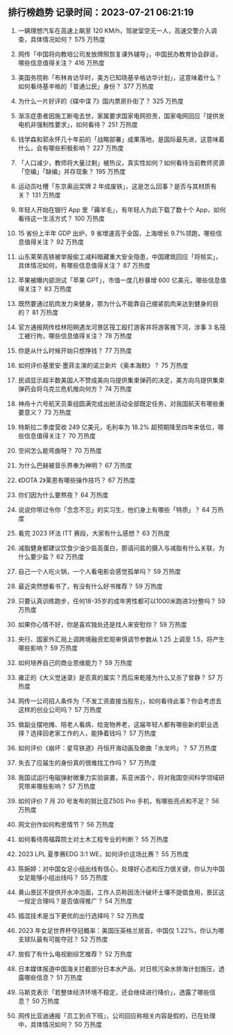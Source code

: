 
## 排行榜趋势 记录时间：2023-07-21 06:21:19
  
  1. 一辆理想汽车在高速上飙至 120 KM/h，驾驶室空无一人，高速交警介入调查，具体情况如何？ 575 万热度
    
  2. 网传「中国将向教培公司发放牌照恢复课外辅导」，中国民办教育协会辟谣，哪些信息值得关注？ 416 万热度
    
  3. 美国务院称「布林肯访华时，美方已知晓基辛格访华计划」，这意味着什么？如何看待基辛格的「普通公民」身份？ 377 万热度
    
  4. 为什么一片好评的《碟中谍 7》国内票房扑街了？ 325 万热度
    
  5. 渐冻症患者因施工断电去世，家属要求国家电网担责，国家电网回应「提供发电机非强制性要求」，如何看待？ 251 万热度
    
  6. 钱学森和郭永怀几十年前的「战略部署」成果落地，是国际最先进，这意味着什么，会有哪些积极影响？ 227 万热度
    
  7. 「人口减少，教师将大量过剩」被热议，真实性如何？如何看待当前教师资源「空编」「缺编」并存现象？ 195 万热度
    
  8. 运动员吐槽「东京奥运奖牌 2 年成废铁」，这是怎么回事？是否与其材质有关？ 131 万热度
    
  9. 年轻人开始在银行 App 里「薅羊毛」，有年轻人为此下载了数十个 App，如何看待这一生活方式？ 100 万热度
    
  10. 15 省份上半年 GDP 出炉，9 省增速高于全国，上海增长 9.7%领跑，哪些信息值得关注？ 92 万热度
    
  11. 山东莱荣高铁被举报偷工减料暗藏重大安全隐患，中国建筑回应「将核实」，具体情况如何，有哪些信息值得关注？ 87 万热度
    
  12. 苹果被曝内部测试「苹果 GPT」，市值一度几秒暴增 600 亿美元，哪些信息值得关注？ 83 万热度
    
  13. 既然要通过肌肉发力来健身，那为什么不能靠自己绷紧肌肉来达到健身的目的？ 81 万热度
    
  14. 官方通报网传桂林阳朔遇龙河景区筏工殴打游客并将游客推下河，涉事 3 名筏工被行拘，哪些信息值得关注？ 78 万热度
    
  15. 你是从什么时候开始只想挣钱？ 77 万热度
    
  16. 如何评价基里安·墨菲主演的诺兰新片《奥本海默》？ 75 万热度
    
  17. 民调显示超半数美国人不赞成美向乌提供集束弹药的决定，美方向乌提供集束弹药会将乌克兰危机推向何方？ 74 万热度
    
  18. 神舟十六号航天员乘组圆满完成出舱活动全部既定任务，对我国航天有哪些重要意义？ 73 万热度
    
  19. 特斯拉二季度营收 249 亿美元，毛利率为 18.2% 超预期降至四年来低位，哪些信息值得关注？ 70 万热度
    
  20. 空间怎么能弯曲呀？ 70 万热度
    
  21. 为什么巴赫被音乐界奉为神明？ 67 万热度
    
  22. 《DOTA 2》莱恩有哪些操作技巧？ 67 万热度
    
  23. 你们因为什么要熬夜？ 64 万热度
    
  24. 说说你带过令你「念念不忘」的实习生，他们身上有哪些「特质」？ 64 万热度
    
  25. 看完 2023 环法 ITT 赛段，大家有什么感想？ 63 万热度
    
  26. 减脂健身都建议饮食少油少盐高蛋白，那请问盐的摄入与减脂有什么关联，为什么要少盐？ 62 万热度
    
  27. 自己一个人吃火锅，一个人看电影会感觉孤单吗？ 59 万热度
    
  28. 最近突然想看书了，有没有什么好书推荐？ 59 万热度
    
  29. 只要认真训练跑步，任何18-35岁的成年男性都可以1000米跑进3分整吗？ 59 万热度
    
  30. 如果你心情不好，你是喜欢独处还是找人来安慰你？ 59 万热度
    
  31. 央行、国家外汇局上调跨境融资宏观审慎调节参数从 1.25 上调至 1.5，将产生哪些影响？ 59 万热度
    
  32. 如何培养自己的商业思维能力？ 59 万热度
    
  33. 雍正的《大义觉迷录》是否真的属实？而后来乾隆为什么又杀了曾静？ 57 万热度
    
  34. 网传一公司招人条件为「不发工资直接当股东」，如何看待此事？你会考虑去这样的创业公司吗？ 57 万热度
    
  35. 做副业摆地摊、陪老人看病、给宠物养老，这届年轻人都有哪些新的职业选择？选择回老家工作的人，能挣着钱吗？ 57 万热度
    
  36. 如何评价《崩坏：星穹铁道》丹恒开海动画及歌曲「水龙吟」？ 57 万热度
    
  37. 失去了应届生的身份真的很难找工作吗？ 57 万热度
    
  38. 我国试运行电磁弹射微重力实验装置，系亚洲首个，将对我国空间科学领域研究带来哪些影响？ 57 万热度
    
  39. 如何评价 7 月 20 号发布的努比亚Z50S Pro 手机，有哪些亮点和不足？ 56 万热度
    
  40. 网文创作如何构思情节？ 56 万热度
    
  41. 如何看待周福霖院士对土木工程专业的判断？ 55 万热度
    
  42. 2023 LPL 夏季赛EDG 3:1 WE，如何评价这场比赛？ 55 万热度
    
  43. 陈婉婷：对中国女足小组出线有信心，处理好心态和压力很关键，你认为中国女足能够小组出线吗？ 55 万热度
    
  44. 黄山景区不提供开水冲泡面，工作人员称因汤汁破坏土壤不提倡食用，景区这一规定合理吗？是否值得推广？ 54 万热度
    
  45. 插混技术是当下更优的出行选择吗？ 52 万热度
    
  46. 2023 年女足世界杯夺冠概率：美国压英格兰居首，中国仅 1.22%，你认为哪支球队最有可能夺冠？ 52 万热度
    
  47. 放假了有什么电视剧综艺推荐？ 52 万热度
    
  48. 日本媒体报道中国海关拦截部分日本水产品，对日核污染水排海计划施压，透露哪些信息？ 51 万热度
    
  49. 马斯克表示「若整体经济环境不稳定，还会继续进行降价」，透露了哪些信息？ 50 万热度
    
  50. 网传比亚迪通报「员工到点下班」，公司回应称相关内容是假的，已在处理中，具体情况如何？ 50 万热度
    